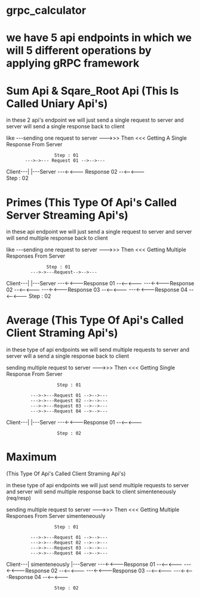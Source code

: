 # grpc_calculator

# we have 5 api endpoints in which we will 5 different operations by applying gRPC framework 


# Sum Api & Sqare_Root Api (This Is Called Uniary Api's)

in these 2  api's endpoint we will just send a single request to server and server will send a single response back to client
   
like ---sending one request to server --->>> Then <<< Getting A Single Response From Server

                      Step : 01
           --->->--- Request 01 -->-->--- 
Client---|                                |---Server
           ---<-<--- Response 02 --<--<---    
                      Step : 02
                      
                      
                      
                   
# Primes (This Type Of Api's Called Server Streaming Api's)


   in these api endpoint we will just send a single request to server and server will send multiple response back to client
   
   like ---sending one request to server --->>> Then <<< Getting Multiple Responses From Server
   
   
                   Step : 01
             --->->---Request-->-->--- 
Client---|                                |---Server
           ---<-<---Response 01 --<--<--- 
           ---<-<---Response 02 --<--<--- 
           ---<-<---Response 03 --<--<--- 
           ---<-<---Response 04 --<--<--- 
                     Step : 02
                   
                   
# Average (This Type Of Api's Called Client Straming Api's)
in these type of api endpoints we will send multiple requests to server and server will a send a single response back to client
   
sending multiple request to server --->>> Then <<< Getting Single Response From Server



                       Step : 01
                       
             --->->---Request 01 -->-->---
             --->->---Request 02 -->-->---
             --->->---Request 03 -->-->---
             --->->---Request 04 -->-->---
Client---|                                   |---Server
             ---<-<---Response 01 --<--<--- 
           
                       Step : 02
                     
                     
                     
# Maximum
(This Type Of Api's Called Client Straming Api's)
 
in these type of api endpoints we will just send multiple requests to server and server will send multiple response back to client simenteneously (req/resp)
   
sending multiple request to server --->>> Then <<< Getting Multiple Responses From Server simenteneously
                      
                      Step : 01
                      
             --->->---Request 01 -->-->---
             --->->---Request 02 -->-->---
             --->->---Request 03 -->-->---
             --->->---Request 04 -->-->---
Client---|          simenteneously            |---Server
             ---<-<---Response 01 --<--<--- 
             ---<-<---Response 02 --<--<--- 
             ---<-<---Response 03 --<--<--- 
             ---<-<---Response 04 --<--<--- 
                      
                      
                      Step : 02
                   

